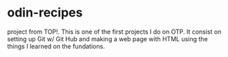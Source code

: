 # odin-recipes
project from TOP!. This is one of the first projects I do on OTP. It consist on setting up Git w/ Git
Hub and making a web page with HTML using the things I learned on the fundations.
